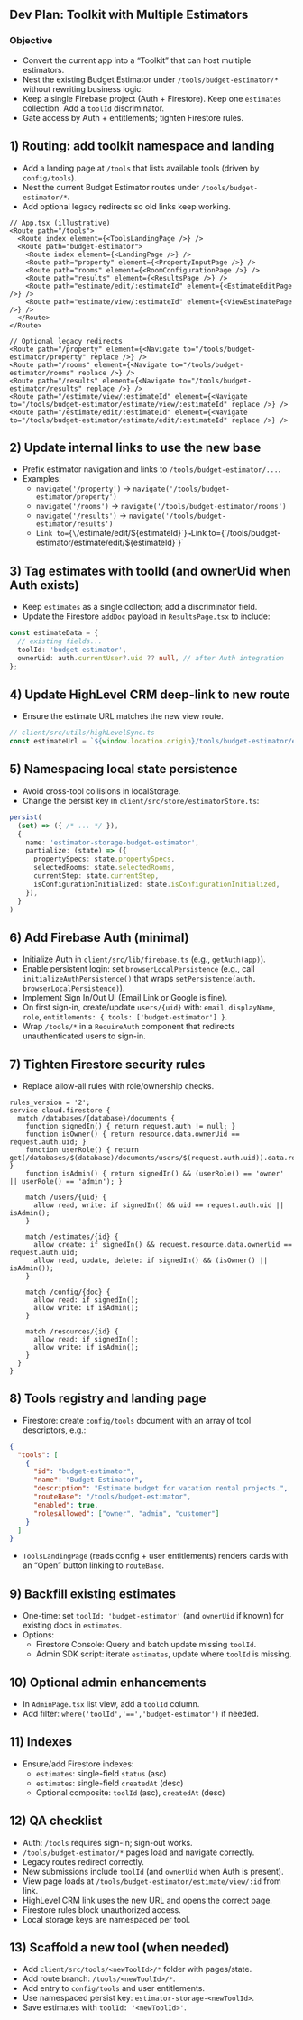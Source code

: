 ## Dev Plan: Toolkit with Multiple Estimators

### Objective
- Convert the current app into a “Toolkit” that can host multiple estimators.
- Nest the existing Budget Estimator under `/tools/budget-estimator/*` without rewriting business logic.
- Keep a single Firebase project (Auth + Firestore). Keep one `estimates` collection. Add a `toolId` discriminator.
- Gate access by Auth + entitlements; tighten Firestore rules.

## 1) Routing: add toolkit namespace and landing
- Add a landing page at `/tools` that lists available tools (driven by `config/tools`).
- Nest the current Budget Estimator routes under `/tools/budget-estimator/*`.
- Add optional legacy redirects so old links keep working.

```tsx
// App.tsx (illustrative)
<Route path="/tools">
  <Route index element={<ToolsLandingPage />} />
  <Route path="budget-estimator">
    <Route index element={<LandingPage />} />
    <Route path="property" element={<PropertyInputPage />} />
    <Route path="rooms" element={<RoomConfigurationPage />} />
    <Route path="results" element={<ResultsPage />} />
    <Route path="estimate/edit/:estimateId" element={<EstimateEditPage />} />
    <Route path="estimate/view/:estimateId" element={<ViewEstimatePage />} />
  </Route>
</Route>

// Optional legacy redirects
<Route path="/property" element={<Navigate to="/tools/budget-estimator/property" replace />} />
<Route path="/rooms" element={<Navigate to="/tools/budget-estimator/rooms" replace />} />
<Route path="/results" element={<Navigate to="/tools/budget-estimator/results" replace />} />
<Route path="/estimate/view/:estimateId" element={<Navigate to="/tools/budget-estimator/estimate/view/:estimateId" replace />} />
<Route path="/estimate/edit/:estimateId" element={<Navigate to="/tools/budget-estimator/estimate/edit/:estimateId" replace />} />
```

## 2) Update internal links to use the new base
- Prefix estimator navigation and links to `/tools/budget-estimator/...`.
- Examples:
  - `navigate('/property')` → `navigate('/tools/budget-estimator/property')`
  - `navigate('/rooms')` → `navigate('/tools/budget-estimator/rooms')`
  - `navigate('/results')` → `navigate('/tools/budget-estimator/results')`
  - `Link to={\`/estimate/edit/${estimateId}\`}` → `Link to={\`/tools/budget-estimator/estimate/edit/${estimateId}\`}`

## 3) Tag estimates with toolId (and ownerUid when Auth exists)
- Keep `estimates` as a single collection; add a discriminator field.
- Update the Firestore `addDoc` payload in `ResultsPage.tsx` to include:

```ts
const estimateData = {
  // existing fields...
  toolId: 'budget-estimator',
  ownerUid: auth.currentUser?.uid ?? null, // after Auth integration
};
```

## 4) Update HighLevel CRM deep-link to new route
- Ensure the estimate URL matches the new view route.

```ts
// client/src/utils/highLevelSync.ts
const estimateUrl = `${window.location.origin}/tools/budget-estimator/estimate/view/${estimateId}`;
```

## 5) Namespacing local state persistence
- Avoid cross-tool collisions in localStorage.
- Change the persist key in `client/src/store/estimatorStore.ts`:

```ts
persist(
  (set) => ({ /* ... */ }),
  {
    name: 'estimator-storage-budget-estimator',
    partialize: (state) => ({
      propertySpecs: state.propertySpecs,
      selectedRooms: state.selectedRooms,
      currentStep: state.currentStep,
      isConfigurationInitialized: state.isConfigurationInitialized,
    }),
  }
)
```

## 6) Add Firebase Auth (minimal)
- Initialize Auth in `client/src/lib/firebase.ts` (e.g., `getAuth(app)`).
- Enable persistent login: set `browserLocalPersistence` (e.g., call `initializeAuthPersistence()` that wraps `setPersistence(auth, browserLocalPersistence)`).
- Implement Sign In/Out UI (Email Link or Google is fine).
- On first sign-in, create/update `users/{uid}` with: `email`, `displayName`, `role`, `entitlements: { tools: ['budget-estimator'] }`.
- Wrap `/tools/*` in a `RequireAuth` component that redirects unauthenticated users to sign-in.

## 7) Tighten Firestore security rules
- Replace allow-all rules with role/ownership checks.

```rules
rules_version = '2';
service cloud.firestore {
  match /databases/{database}/documents {
    function signedIn() { return request.auth != null; }
    function isOwner() { return resource.data.ownerUid == request.auth.uid; }
    function userRole() { return get(/databases/$(database)/documents/users/$(request.auth.uid)).data.role; }
    function isAdmin() { return signedIn() && (userRole() == 'owner' || userRole() == 'admin'); }

    match /users/{uid} {
      allow read, write: if signedIn() && uid == request.auth.uid || isAdmin();
    }

    match /estimates/{id} {
      allow create: if signedIn() && request.resource.data.ownerUid == request.auth.uid;
      allow read, update, delete: if signedIn() && (isOwner() || isAdmin());
    }

    match /config/{doc} {
      allow read: if signedIn();
      allow write: if isAdmin();
    }

    match /resources/{id} {
      allow read: if signedIn();
      allow write: if isAdmin();
    }
  }
}
```

## 8) Tools registry and landing page
- Firestore: create `config/tools` document with an array of tool descriptors, e.g.:

```json
{
  "tools": [
    {
      "id": "budget-estimator",
      "name": "Budget Estimator",
      "description": "Estimate budget for vacation rental projects.",
      "routeBase": "/tools/budget-estimator",
      "enabled": true,
      "rolesAllowed": ["owner", "admin", "customer"]
    }
  ]
}
```

- `ToolsLandingPage` (reads config + user entitlements) renders cards with an “Open” button linking to `routeBase`.

## 9) Backfill existing estimates
- One-time: set `toolId: 'budget-estimator'` (and `ownerUid` if known) for existing docs in `estimates`.
- Options:
  - Firestore Console: Query and batch update missing `toolId`.
  - Admin SDK script: iterate `estimates`, update where `toolId` is missing.

## 10) Optional admin enhancements
- In `AdminPage.tsx` list view, add a `toolId` column.
- Add filter: `where('toolId','==','budget-estimator')` if needed.

## 11) Indexes
- Ensure/add Firestore indexes:
  - `estimates`: single-field `status` (asc)
  - `estimates`: single-field `createdAt` (desc)
  - Optional composite: `toolId` (asc), `createdAt` (desc)

## 12) QA checklist
- Auth: `/tools` requires sign-in; sign-out works.
- `/tools/budget-estimator/*` pages load and navigate correctly.
- Legacy routes redirect correctly.
- New submissions include `toolId` (and `ownerUid` when Auth is present).
- View page loads at `/tools/budget-estimator/estimate/view/:id` from link.
- HighLevel CRM link uses the new URL and opens the correct page.
- Firestore rules block unauthorized access.
- Local storage keys are namespaced per tool.

## 13) Scaffold a new tool (when needed)
- Add `client/src/tools/<newToolId>/*` folder with pages/state.
- Add route branch: `/tools/<newToolId>/*`.
- Add entry to `config/tools` and user entitlements.
- Use namespaced persist key: `estimator-storage-<newToolId>`.
- Save estimates with `toolId: '<newToolId>'`.


